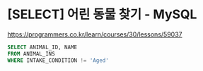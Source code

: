 # [SELECT] 어린 동물 찾기 - MySQL

https://programmers.co.kr/learn/courses/30/lessons/59037

```sql
SELECT ANIMAL_ID, NAME
FROM ANIMAL_INS
WHERE INTAKE_CONDITION != 'Aged'
```
